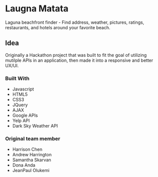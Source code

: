 # Laugna Matata 

Laguna beachfront finder - Find address, weather, pictures, ratings, restaurants, and hotels around your favorite beach. 

## Idea

Originally a Hackathon project that was built to fit the goal of utilizing mutilple APIs in an application, then made it into a responsive and better UX/UI.

### Built With
- Javascript
- HTML5
- CSS3
- JQuery
- AJAX
- Google APIs
- Yelp API
- Dark Sky Weather API
  
### Original team member
- Harrison Chen
- Andrew Harrington
- Samantha Skarvan
- Dona Anda
- JeanPaul Olukemi